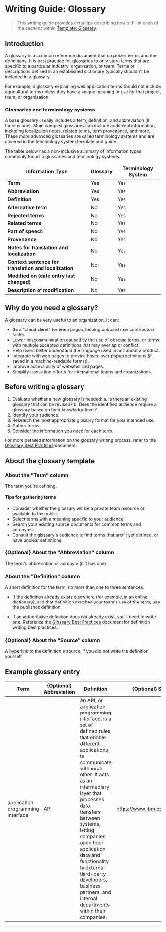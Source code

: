 # Writing Guide: Glossary

>This writing guide provides extra tips describing how to fill in each of the sections within [Template: Glossary](./template_glossary.md).

## Introduction

A glossary is a common reference document that organizes terms and their definitions. It is best practice for glossaries to only store terms that are specific to a particular industry, organization, or team. Terms or descriptions defined in an established dictionary typically shouldn't be included in a glossary.

For example, a glossary explaining web application terms should not include agricultural terms unless they have a unique meaning or use for that project, team, or organization.

### Glossaries and terminology systems

A base glossary usually includes a term, definition, and abbreviation (if there is one). More complex glossaries can include additional information, including localization notes, related terms, term provenance, and more. These more advanced glossaries are called terminology systems and are covered in the terminology system template and guide.

The table below has a non-inclusive summary of information types commonly found in glossaries and terminology systems.

| Information Type | Glossary | Terminology System |
| --- | --- | --- |
| **Term** | Yes | Yes |
| **Abbreviation** | Yes | Yes |
| **Definition** | Yes | Yes |
| **Alternative term** | No | Yes |
| **Rejected terms** | No | Yes |
| **Related terms** | No | Yes |
| **Part of speech** | No | Yes |
| **Provenance** | No | Yes |
| **Notes for translation and localization** | No | Yes |
| **Context sentence for translation and localization** | No | Yes |
| **Modified on (date entry last changed)** | No | Yes |
| **Description of modification** | No | Yes |

## Why do you need a glossary?

A glossary can be very useful to an organization. It can:

* Be a "cheat sheet" for team jargon, helping onboard new contributors faster.
* Lower miscommunication caused by the use of obscure terms, or terms with multiple accepted definitions that may overlap or conflict.
* Help users better understand the language used in and about a product.
* Integrate with web pages to provide hover-over popup definitions (if saved in a machine-readable format).
* Improve accessibility of websites and pages.
* Simplify translation efforts for international teams and organizations.

## Before writing a glossary

1. Evaluate whether a new glossary is needed:
    a. Is there an existing glossary that can be revised?
    b. Does the identified audience require a glossary based on their knowledge level?
2. Identify your audience.
3. Research the most appropriate glossary format for your intended use.
4. Gather terms.
5. Consider the information you need for each term.

For more detailed information on the glossary writing process, refer to the [Glossary Best Practices](practices_glossary.md) document.

## About the glossary template

### About the "Term" column

The term you're defining.

#### Tips for gathering terms

* Consider whether the glossary will be a private team resource or available to the public.
* Select terms with a meaning specific to your audience.
* Search your existing source documents for common terms and acronyms.
* Consult the glossary's audience to find terms that aren't yet defined, or have unclear definitions.

### {Optional} About the "Abbreviation" column

The term's abbreviation or acronym (if it has one).

### About the "Definition" column

A short definition for the term, no more than one to three sentences.

* If the definition already exists elsewhere (for example, in an online dictionary), and that definition matches your team's use of the term, use the published definition.

* If an authoritative definition does not already exist, you'll need to write one. Reference the [Glossary Best Practices](practices_glossary.md) document for definition writing best practices.

### {Optional} About the "Source" column

A hyperlink to the definition's source, if you did not write the definition yourself.

## Example glossary entry

| Term | {Optional} Abbreviation | Definition | {Optional} Source |
| --- | --- | --- | --- |
| application programming interface | API | An API, or application programming interface, is a set of defined rules that enable different applications to communicate with each other. It acts as an intermediary layer that processes data transfers between systems, letting companies open their application data and functionality to external third-party developers, business partners, and internal departments within their companies. | https://www.ibm.com/topics/api |

---
